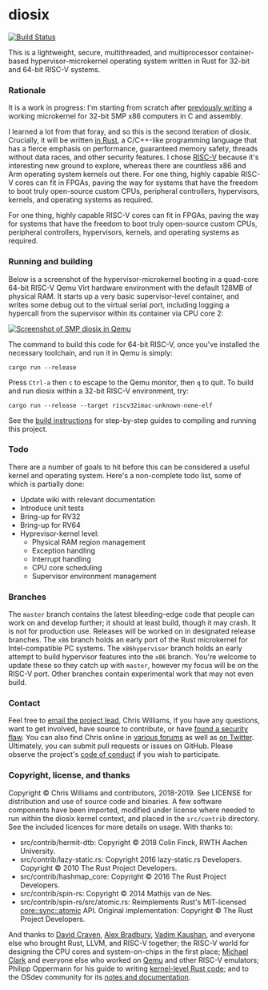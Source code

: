 # diosix

[![Build Status](https://travis-ci.org/diodesign/diosix.svg?branch=master)](https://travis-ci.org/diodesign/diosix)

This is a lightweight, secure, multithreaded, and multiprocessor container-based hypervisor-microkernel
operating system written in Rust for 32-bit and 64-bit RISC-V systems.

### Rationale

It is a work in progress: I'm starting from scratch
after [previously writing](https://github.com/diodesign/diosix-legacy) a working microkernel for
32-bit SMP x86 computers in C and assembly.

I learned a lot from that foray, and so this is the second iteration of diosix. Crucially,
it will be written [in Rust](https://www.rust-lang.org/), a C/C++-like programming language that has a fierce emphasis
on performance, guaranteed memory safety, threads without data races, and other security features.
I chose [RISC-V](https://riscv.org/) because it's interesting new ground to explore,
whereas there are countless x86 and Arm operating system kernels out there.
For one thing, highly capable RISC-V cores can fit in FPGAs, paving the way for
systems that have the freedom to boot truly open-source custom CPUs, peripheral controllers,
hypervisors, kernels, and operating systems as required.

For one thing, highly capable RISC-V cores can fit in FPGAs, paving the way for
systems that have the freedom to boot truly open-source custom CPUs, peripheral controllers,
hypervisors, kernels, and operating systems as required.

### Running and building

Below is a screenshot of the hypervisor-microkernel booting in a quad-core 64-bit RISC-V Qemu Virt hardware environment
with the default 128MB of physical RAM. It starts up a very basic supervisor-level container, and writes some debug out to the
virtual serial port, including logging a hypercall from the supervisor within its container via CPU core 2:

[![Screenshot of SMP diosix in Qemu](https://raw.githubusercontent.com/diodesign/diosix/screenshots/docs/screenshots/riscv64-smp-qemu-boot.png)](https://raw.githubusercontent.com/diodesign/diosix/screenshots/docs/screenshots/riscv64-smp-qemu-boot.png)

The command to build this code for 64-bit RISC-V, once you've installed the necessary toolchain, and run it in Qemu is simply:

```
cargo run --release
```

Press `Ctrl-a` then `c` to escape to the Qemu monitor, then `q` to quit. To build and run diosix within a 32-bit RISC-V environment, try:

```
cargo run --release --target riscv32imac-unknown-none-elf
```

See the [build instructions](BUILDING.md) for step-by-step guides to compiling and running this project.

### Todo

There are a number of goals to hit before this can be considered a useful kernel and operating system.
Here's a non-complete todo list, some of which is partially done:

* Update wiki with relevant documentation
* Introduce unit tests
* Bring-up for RV32
* Bring-up for RV64
* Hyprevisor-kernel level:
    * Physical RAM region management
    * Exception handling
    * Interrupt handling
    * CPU core scheduling
    * Supervisor environment management

### Branches

The `master` branch contains the latest bleeding-edge code that people can work on and develop further; it should at least build, though it may crash. It is not for production use. Releases will be worked on in designated release branches. The `x86` branch holds an early port of the Rust microkernel for Intel-compatible PC systems. The `x86hypervisor` branch holds an early attempt to build hypervisor features into the `x86` branch. You're welcome to update these so they catch up with `master`, however my focus will be on the RISC-V port. Other branches contain experimental work that may not even build.

### Contact

Feel free to [email the project lead](mailto:diodesign@tuta.io), Chris Williams, if you have any questions, want to get involved, have source to contribute, or have [found a security flaw](SECURITY.md). You can also find Chris online in [various forums](https://discordapp.com/invite/rust-lang) as well as [on Twitter](https://twitter.com/diodesign). Ultimately, you can submit pull requests or issues on GitHub. Please observe the project's [code of conduct](CODE_OF_CONDUCT.md) if you wish to participate.

### Copyright, license, and thanks

Copyright &copy; Chris Williams and contributors, 2018-2019. See LICENSE for distribution and use of source code and binaries. A few software components have been imported, modified under license where needed to run within the diosix kernel context, and placed in the `src/contrib` directory. See the included licences for more details on usage. With thanks to:

- src/contrib/hermit-dtb: Copyright &copy; 2018 Colin Finck, RWTH Aachen University.
- src/contrib/lazy-static.rs: Copyright 2016 lazy-static.rs Developers. Copyright &copy; 2010 The Rust Project Developers.
- src/contrib/hashmap_core: Copyright &copy; 2016 The Rust Project Developers.
- src/contrib/spin-rs: Copyright &copy; 2014 Mathijs van de Nes.
- src/contrib/spin-rs/src/atomic.rs: Reimplements Rust's MIT-licensed [core::sync::atomic](https://github.com/rust-lang/rust/blob/master/src/libcore/sync/atomic.rs) API. Original implementation: Copyright &copy; The Rust Project Developers.

And thanks to [David Craven](https://github.com/dvc94ch), [Alex Bradbury](https://github.com/asb), [Vadim Kaushan](https://github.com/Disasm), and everyone else who brought Rust, LLVM, and RISC-V together; the RISC-V world for designing the CPU cores and system-on-chips in the first place; [Michael Clark](https://github.com/michaeljclark) and everyone else who worked on [Qemu](https://github.com/riscv/riscv-qemu) and other RISC-V emulators; Philipp Oppermann for his guide to writing [kernel-level Rust code](https://os.phil-opp.com/); and to the OSdev community for its [notes and documentation](http://wiki.osdev.org/Main_Page).
